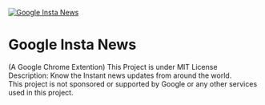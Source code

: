 <a  href="https://www.facebook.com/mstrhak0r" target="_blank"><img src="https://raw.githubusercontent.com/gvaishno/GoogleInstaNews/master/img/128x128.png" alt="Google Insta News"></a>
# Google Insta News
(A Google Chrome Extention)
This Project is under MIT License
</br>Description: Know the Instant news updates from around the world.</br>
This project is not sponsored or supported by Google or any other services used in this project.
